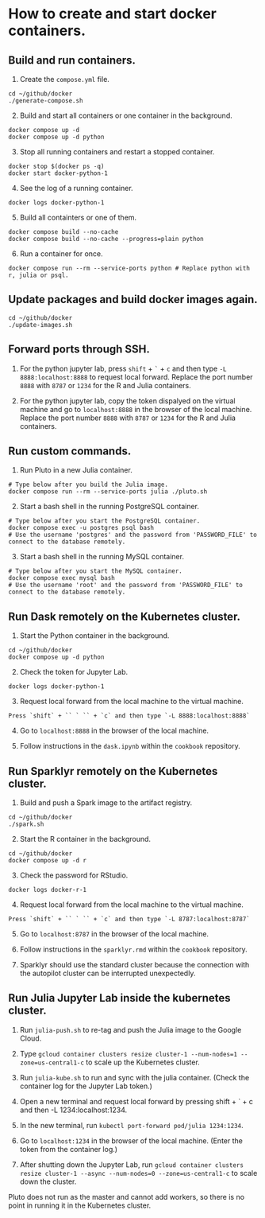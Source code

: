# How to create and start docker containers.

## Build and run containers.

1. Create the `compose.yml` file.

```Shell
cd ~/github/docker
./generate-compose.sh
```

2. Build and start all containers or one container in the background.

```Shell
docker compose up -d
docker compose up -d python
```

3. Stop all running containers and restart a stopped container.

```Shell
docker stop $(docker ps -q)
docker start docker-python-1
```

4. See the log of a running container.

```Shell
docker logs docker-python-1
```

5. Build all containters or one of them.

```Shell
docker compose build --no-cache
docker compose build --no-cache --progress=plain python
```

6. Run a container for once.

```Shell
docker compose run --rm --service-ports python # Replace python with r, julia or psql.
```

## Update packages and build docker images again.

```Shell
cd ~/github/docker
./update-images.sh
```

## Forward ports through SSH.

1. For the python jupyter lab, press `shift` + `` ` `` + `c` and then type `-L 8888:localhost:8888` to request local forward. Replace the port number `8888` with `8787` or `1234` for the R and Julia containers.

2. For the python jupyter lab, copy the token dispalyed on the virtual machine and go to `localhost:8888` in the browser of the local machine.  Replace the port number `8888` with `8787` or `1234` for the R and Julia containers.

## Run custom commands.

1. Run Pluto in a new Julia container.

```Shell
# Type below after you build the Julia image.
docker compose run --rm --service-ports julia ./pluto.sh
```

2. Start a bash shell in the running PostgreSQL container.

```Shell
# Type below after you start the PostgreSQL container.
docker compose exec -u postgres psql bash
# Use the username 'postgres' and the password from 'PASSWORD_FILE' to connect to the database remotely.
```

3. Start a bash shell in the running MySQL container.

```Shell
# Type below after you start the MySQL container.
docker compose exec mysql bash
# Use the username 'root' and the password from 'PASSWORD_FILE' to connect to the database remotely.
```

## Run Dask remotely on the Kubernetes cluster.

1. Start the Python container in the background.

```Shell
cd ~/github/docker
docker compose up -d python
```

2. Check the token for Jupyter Lab.

```Shell
docker logs docker-python-1
```

3. Request local forward from the local machine to the virtual machine. 

```
Press `shift` + `` ` `` + `c` and then type `-L 8888:localhost:8888`
```

4. Go to `localhost:8888` in the browser of the local machine.

5. Follow instructions in the `dask.ipynb` within the `cookbook` repository.

## Run Sparklyr remotely on the Kubernetes cluster.

1. Build and push a Spark image to the artifact registry.

```Shell
cd ~/github/docker
./spark.sh
```

2. Start the R container in the background.

```Shell
cd ~/github/docker
docker compose up -d r
```

3. Check the password for RStudio.

```Shell
docker logs docker-r-1
```

4. Request local forward from the local machine to the virtual machine. 

```
Press `shift` + `` ` `` + `c` and then type `-L 8787:localhost:8787`
```

5. Go to `localhost:8787` in the browser of the local machine.

6. Follow instructions in the `sparklyr.rmd` within the `cookbook` repository.

7. Sparklyr should use the standard cluster because the connection with the autopilot cluster can be interrupted unexpectedly.

## Run Julia Jupyter Lab inside the kubernetes cluster.

1. Run `julia-push.sh` to re-tag and push the Julia image to the Google Cloud.

2. Type `gcloud container clusters resize cluster-1 --num-nodes=1 --zone=us-central1-c` to scale up the Kubernetes cluster.

3. Run `julia-kube.sh` to run and sync with the julia container. (Check the container log for the Jupyter Lab token.)

4. Open a new terminal and request local forward by pressing shift + ` + c and then -L 1234:localhost:1234.

5. In the new terminal, run `kubectl port-forward pod/julia 1234:1234`.

6. Go to `localhost:1234` in the browser of the local machine. (Enter the token from the container log.)

7. After shutting down the Jupyter Lab, run `gcloud container clusters resize cluster-1 --async --num-nodes=0 --zone=us-central1-c` to scale down the cluster.

Pluto does not run as the master and cannot add workers, so there is no point in running it in the Kubernetes cluster.
